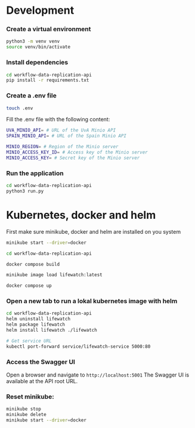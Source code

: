 # Development

### Create a virtual environment
```bash
python3 -m venv venv
source venv/bin/activate
```

### Install dependencies
```bash
cd workflow-data-replication-api
pip install -r requirements.txt
```
### Create a .env file
```bash
touch .env
```

Fill the .env file with the following content:
```bash
UVA_MINIO_API= # URL of the UvA Minio API
SPAIN_MINIO_API= # URL of the Spain Minio API

MINIO_REGION= # Region of the Minio server
MINIO_ACCESS_KEY_ID= # Access key of the Minio server
MINIO_ACCESS_KEY= # Secret key of the Minio server
```

### Run the application
```bash
cd workflow-data-replication-api
python3 run.py
```

# Kubernetes, docker and helm
First make sure minikube, docker and helm are installed on you system

```bash
minikube start --driver=docker

cd workflow-data-replication-api

docker compose build 

minikube image load lifewatch:latest

docker compose up
```

### Open a new tab to run a lokal kubernetes image with helm

```bash
cd workflow-data-replication-api
helm uninstall lifewatch
helm package lifewatch
helm install lifewatch ./lifewatch

# Get service URL
kubectl port-forward service/lifewatch-service 5000:80
```

### Access the Swagger UI
Open a browser and navigate to `http://localhost:5001`
The Swagger UI is available at the API root URL.

### Reset minikube:
```bash
minikube stop                       
minikube delete
minikube start --driver=docker
```